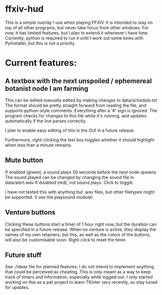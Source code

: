 # ffxiv-hud
This is a simple overlay I use when playing FFXIV. It is intended to stay on top of all other programs,
but never take focus from other windows.
For now, it has limited features, but I plan to extend it whenever I have time.
Currently, python is required to run it until I work out some kinks with PyInstaller, but this is not a priority.


# Current features:
## A textbox with the next unspoiled / ephemereal botanist node I am farming
This can be edited manually edited by making changes to data/schedule.txt
The format should be pretty straight forward from reading the file, and supports python-style comments.
Everything after a '#' sign is ignored. The program checks for changes to this file while it's running,
and updates automatically if the line parses correctly.

I plan to enable easy editing of this in the GUI in a future release.

Furthermore, right-clicking the text box toggles whether it should highlight when less than a minute remains.

## Mute button
If enabled (green), a sound plays 30 seconds before the next node spawns. The sound played can
be changed by changing the sound file in data/alert.wav
If disabled (red), not sound plays. Click to toggle.

I have not tested this with anything but .wav files, but other filetypes might be supported. (I use the playsound module)

## Venture buttons
Clicking these buttons start a timer of 1 hour right now, but the duration can be specified
in a future release. When no venture is active, they display the names of my own retainers, but this, as well
as the colors of the buttons, will also be customisable soon. Right-click to reset the timer. 


## Future stuff
See ./ideas file for planned features. I do not intend to implement anything that could
be perceived as cheating. This is only meant as a way to keep track of timers and information,
especially while logged out. I only started working on this as a pet project to learn TKinter very recently,
so stay tuned for updates.
